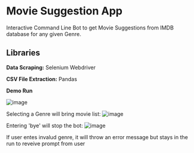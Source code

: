 # Movie Suggestion App

Interactive Command Line Bot to get Movie Suggestions from IMDB database for any given Genre.

## Libraries

**Data Scraping:** Selenium Webdriver

**CSV File Extraction:** Pandas

**Demo Run**

![image](https://github.com/GythG/Python-Project-Gayathri/assets/146337003/692aa9f2-2559-4226-b244-cb397e878016)

Selecting a Genre will bring movie list:
![image](https://github.com/GythG/Python-Project-Gayathri/assets/146337003/409f193c-f9df-42aa-85df-058d86019173)

Entering 'bye' will stop the bot:
![image](https://github.com/GythG/Python-Project-Gayathri/assets/146337003/c58ce776-bb96-4636-a0d8-41072ceaa035)

If user entes invalud genre, it will throw an error message but stays in the run to reveive prompt from user
